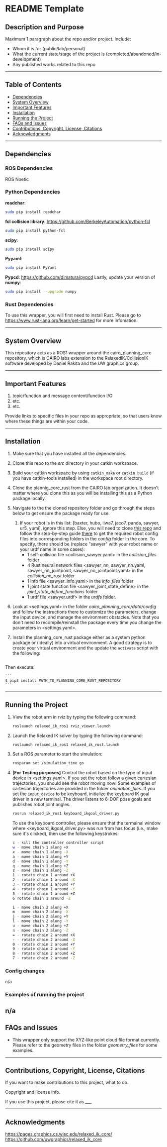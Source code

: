 # README Template

## Description and Purpose

Maximum 1 paragraph about the repo and/or project. Include:
- Whom it is for (public/lab/personal)
- What the current state/stage of the project is (completed/abandoned/in-development)
- Any published works related to this repo

---

## Table of Contents

- [Dependencies](#dependencies)
- [System Overview](#system-overview)
- [Important Features](#important-ros-topics-apis-functions)
- [Installation](#installation)
- [Running the Project](#running-the-project)
- [FAQs and Issues](#faq-and-common-issues)
- [Contributions, Copyright, License, Citations](#contributions-copyright-license-citations)
- [Acknowledgments](#acknowledgments)

---
## Dependencies

### ROS Dependencies
ROS Noetic

### Python Dependencies
**readchar**:
```bash
sudo pip install readchar
```
**fcl collision library**: https://github.com/BerkeleyAutomation/python-fcl
```bash
sudo pip install python-fcl
```
**scipy**:
```bash
sudo pip install scipy
```
**Pyyaml**:
```bash
sudo pip install PyYaml
```
**Pypcd**: https://github.com/dimatura/pypcd
Lastly, update your version of **numpy**:
```bash
sudo pip install --upgrade numpy
```

### Rust Dependencies
To use this wrapper, you will first need to install Rust. Please go to https://www.rust-lang.org/learn/get-started for more infomation.


---
## System Overview

This repository acts as a ROS1 wrapper around the cairo_planning_core repository, which is CAIRO labs extension to the RelaxedIK/CollisionIK software developed by Daniel Rakita and the UW graphics group. 

---
## Important Features

1. topic/function and message content/function I/O
2. etc. 
3. etc.

Provide links to specific files in your repo as appropriate, so that users know where these things are within your code.

---
## Installation

1. Make sure that you have installed all the dependencies.
1. Clone this repo to the *src* directory in your catkin workspace.
1. Build your catkin workspace by using `catkin_make` or `catkin build` (if you have catkin-tools installed) in the workspace root directory. 
1. Clone the plannig_core_rust from the CAIRO lab organization. It doesn't matter where you clone this as you will be installing this as a Python package locally. 
1. Navigate to the the cloned repository folder and go through the steps below to get ensure the package ready for use.
    1. If your robot is in this list: [baxter, hubo, iiwa7, jaco7, panda, sawyer, ur5, yumi], ignore this step. Else, you will need to clone [this repo](https://github.com/uwgraphics/relaxed_ik) and follow the step-by-step guide [there](https://github.com/uwgraphics/relaxed_ik/blob/dev/src/start_here.py) to get the required robot config files into corresponding folders in the *config* folder in the core. To specify, there should be (replace "sawyer" with your robot name or your urdf name in some cases):
        - 1 self-collision file <collision_sawyer.yaml> in the *collision_files* folder
        - 4 Rust neural network files <sawyer_nn, sawyer_nn.yaml, sawyer_nn_jointpoint, sawyer_nn_jointpoint.yaml> in the *collision_nn_rust* folder
        - 1 info file <sawyer_info.yaml> in the *info_files* folder
        - 1 joint state function file <sawyer_joint_state_define> in the *joint_state_define_functions* folder
        - 1 urdf file <sawyer.urdf> in the *urdfs* folder.
   
1. Look at <settings.yaml> in the folder *cairo_planning_core/data/config* and follow the instructions there to customize the parameters, change the input device, and manage the environment obstacles. Note that you don't need to recompile/reinstall the package every time you change the parameters in <settings.yaml>.

1. Install the planning_core_rust package either as a system python package or (ideally) into a virtual environment. A good strategy is to create your virtual environment and the update the `activate` script with the following:
    
    ```export PYTHONPATH='PATH_TO_YOUR_CATKIN_WORKSPACE/devel/lib/python3/dist-packages:/opt/ros/noetic/lib/python3/dist-packages::/usr/lib/python3/dist-packages:'PATH_TO_YOUR_CATKIN_WORKSPACE/venv/lib/python3.6/site-packages'
    ```

Then execute:

    ```
    $ pip3 install PATH_TO_PLANNING_CORE_RUST_REPOSITORY
    ```
---
## Running the Project

1. View the robot arm in rviz by typing the following command:
    ```bash
    roslaunch relaxed_ik_ros1 rviz_viewer.launch
    ```
1. Launch the Relaxed IK solver by typing the following command:
    ```bash
    roslaunch relaxed_ik_ros1 relaxed_ik_rust.launch
    ```
1. Set a ROS parameter to start the simulation:
    ```bash
    rosparam set /simulation_time go
    ```
1. **[For Testing purposes]** Control the robot based on the type of input device in <settings.yaml>. If you set the robot follow a given cartesian trajectories, you should see the robot moving now! Some examples of cartesian trajectories are provided in the folder *animation_files*. If you set the `input_device` to be keyboard, initialize the keyboard IK goal driver in a new terminal. The driver listens to 6-DOF pose goals and publishes robot joint angles.
    ```bash
    rosrun relaxed_ik_ros1 keyboard_ikgoal_driver.py
    ```
    To use the keyboard controller, please ensure that the termainal window where <keyboard_ikgoal_driver.py> was run from has focus (i.e., make sure it's clicked), then use the following keystrokes:
    ```bash
    c - kill the controller controller script
    w - move chain 1 along +X
    x - move chain 1 along -X
    a - move chain 1 along +Y
    d - move chain 1 along -Y
    q - move chain 1 along +Z
    z - move chain 1 along -Z
    1 - rotate chain 1 around +X
    2 - rotate chain 1 around -X
    3 - rotate chain 1 around +Y
    4 - rotate chain 1 around -Y
    5 - rotate chain 1 around +Z
    6 rotate chain 1 around -Z

    i - move chain 2 along +X
    m - move chain 2 along -X
    j - move chain 2 along +Y
    l - move chain 2 along -Y
    u - move chain 2 along +Z
    n - move chain 2 along -Z
    = - rotate chain 2 around +X
    - - rotate chain 2 around -X
    0 - rotate chain 2 around +Y
    9 - rotate chain 2 around -Y
    8 - rotate chain 2 around +Z
    7 - rotate chain 2 around -Z
    ```

### Config changes

n/a

### Examples of running the project

n/a
---
## FAQs and Issues

- This wrapper only support the XYZ-like point cloud file format currently. Please refer to the geometry files in the folder *geometry_files* for some examples.

---
## Contributions, Copyright, License, Citations

If you want to make contributions to this project, what to do.

Copyright and license info.

If you use this project, please cite it as ___.

---
## Acknowledgments

https://pages.graphics.cs.wisc.edu/relaxed_ik_core/
https://github.com/uwgraphics/relaxed_ik_core

